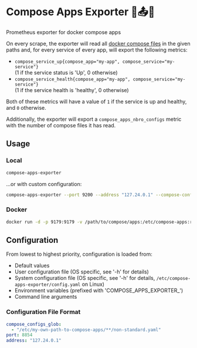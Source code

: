# Compose Apps Exporter 🐳📤🔥

Prometheus exporter for docker compose apps

On every scrape, the exporter will read all [docker compose files](https://docs.docker.com/compose/compose-file/compose-file-v3/) in the given
paths and, for every service of every app, will export the following metrics:
- `compose_service_up{compose_app="my-app", compose_service="my-service"}`  
(1 if the service status is 'Up', 0 otherwise)
- `compose_service_health{compose_app="my-app", compose_service="my-service"}`  
(1 if the service health is 'healthy', 0 otherwise)

Both of these metrics will have a value of `1` if the service is up and healthy,
and `0` otherwise.

Additionally, the exporter will export a `compose_apps_nbro_configs` metric with
the number of compose files it has read.

## Usage

### Local

```bash
compose-apps-exporter
```

...or with custom configuration:

```bash
compose-apps-exporter --port 9200 --address "127.24.0.1" --compose-configs-glob "/etc/my-own-path-to-compose-apps/**/non-standard.yaml"
```

### Docker

```bash
docker run -d -p 9179:9179 -v /path/to/compose/apps:/etc/compose-apps:ro --name compose-apps-exporter compose-apps-exporter
```

## Configuration

From lowest to highest priority, configuration is loaded from:
  - Default values
  - User configuration file (OS specific, see '-h' for details)
  - System configuration file (OS specific, see '-h' for details, `/etc/compose-apps-exporter/config.yaml` on Linux)
  - Environment variables (prefixed with 'COMPOSE_APPS_EXPORTER_')
  - Command line arguments

### Configuration File Format

```yaml
compose_configs_glob:
  - "/etc/my-own-path-to-compose-apps/**/non-standard.yaml"
port: 8854
address: "127.24.0.1"
```
